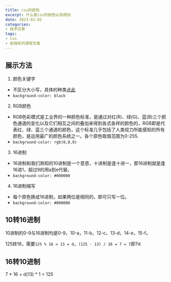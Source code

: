 ```yaml
---
title: css的颜色
excerpt: 什么是css的颜色以及规则
date: 2023-02-01
categories:
- 技术文章
tags:
- css
- 前端系列课程文章
---
```


## 展示方法
1. 颜色关键字
  - 不区分大小写，具体的种类[点此](https://www.runoob.com/cssref/css-colornames.html)
  - `background-color: black`
2. RGB颜色
  - RGB色彩模式是工业界的一种颜色标准，是通过对红(R)、绿(G)、蓝(B)三个颜色通道的变化以及它们相互之间的叠加来得到各式各样的颜色的，RGB即是代表红、绿、蓝三个通道的颜色，这个标准几乎包括了人类视力所能感知的所有颜色，是运用最广的颜色系统之一。各个原色取值范围为0-255.
  - `background-color: rgb(0,0,0)`
3. 16进制
  - 16进制和我们熟知的10进制是一个意思，十进制是逢十进一，那16进制就是逢16进1，超过9的用a到e代替。
  - `background-color: #000000`
4. 16进制缩写
  - 每个原色换成16进制，如果两位是相同的，即可只写一位。
  - `background-color: #000000`

## 10转16进制
10进制的0-9与16进制均是0-9，10-a，11-b，12-c，13-d，14-e，15-f。

125转16，需要`125 % 16 = 13 = d`，`(125 - 13) / 16 = 7 = 7`即7d

## 16转10进制
7 * 16 + d(13) * 1 = 125



 
